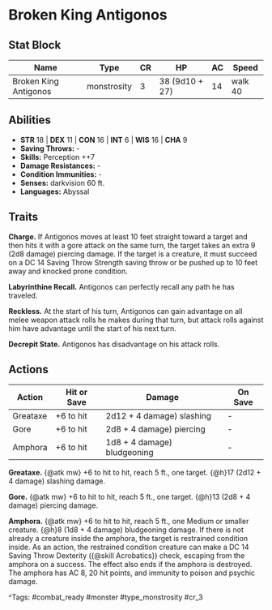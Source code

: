 # Broken King Antigonos

## Stat Block

| Name | Type | CR | HP | AC | Speed |
|------|------|----|----|----|-------|
| Broken King Antigonos | monstrosity | 3 | 38 (9d10 + 27) | 14 | walk 40 |

## Abilities

- **STR** 18 | **DEX** 11 | **CON** 16 | **INT** 6 | **WIS** 16 | **CHA** 9
- **Saving Throws:** -  
- **Skills:** Perception ++7  
- **Damage Resistances:** -  
- **Condition Immunities:** -  
- **Senses:** darkvision 60 ft.  
- **Languages:** Abyssal

## Traits

**Charge.** If Antigonos moves at least 10 feet straight toward a target and then hits it with a gore attack on the same turn, the target takes an extra 9 (2d8 damage) piercing damage. If the target is a creature, it must succeed on a DC 14 Saving Throw Strength saving throw or be pushed up to 10 feet away and knocked prone condition.

**Labyrinthine Recall.** Antigonos can perfectly recall any path he has traveled.

**Reckless.** At the start of his turn, Antigonos can gain advantage on all melee weapon attack rolls he makes during that turn, but attack rolls against him have advantage until the start of his next turn.

**Decrepit State.** Antigonos has disadvantage on his attack rolls.


## Actions

| Action | Hit or Save | Damage | On Save |
|--------|--------------|--------|----------|
| Greataxe | +6 to hit | 2d12 + 4 damage) slashing | - |
| Gore | +6 to hit | 2d8 + 4 damage) piercing | - |
| Amphora | +6 to hit | 1d8 + 4 damage) bludgeoning | - |

**Greataxe.** {@atk mw} +6 to hit to hit, reach 5 ft., one target. {@h}17 (2d12 + 4 damage) slashing damage.

**Gore.** {@atk mw} +6 to hit to hit, reach 5 ft., one target. {@h}13 (2d8 + 4 damage) piercing damage.

**Amphora.** {@atk mw} +6 to hit to hit, reach 5 ft., one Medium or smaller creature. {@h}8 (1d8 + 4 damage) bludgeoning damage. If there is not already a creature inside the amphora, the target is restrained condition inside. As an action, the restrained condition creature can make a DC 14 Saving Throw Dexterity ({@skill Acrobatics}) check, escaping from the amphora on a success. The effect also ends if the amphora is destroyed. The amphora has AC 8, 20 hit points, and immunity to poison and psychic damage.


^Tags: #combat_ready #monster #type_monstrosity #cr_3